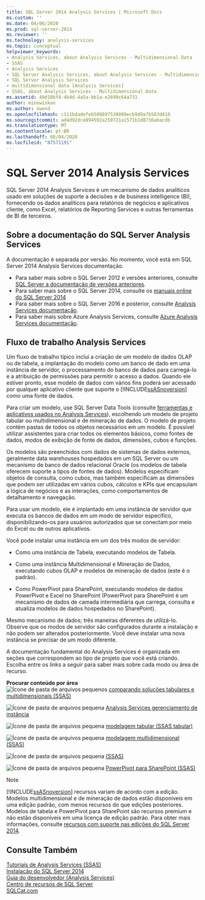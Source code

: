 ```yaml
---
title: SQL Server 2014 Analysis Services | Microsoft Docs
ms.custom: ''
ms.date: 04/06/2020
ms.prod: sql-server-2014
ms.reviewer: ''
ms.technology: analysis-services
ms.topic: conceptual
helpviewer_keywords:
- Analysis Services, about Analysis Services - Multidimensional Data
- SSAS
- Analysis Services
- SQL Server Analysis Services, about Analysis Services - Multidimensional Data
- SQL Server Analysis Services
- multidimensional data [Analysis Services]
- SSAS, about Analysis Services - Multidimensional Data
ms.assetid: 49d186f4-4b4d-4a5a-bb1a-e2699c64a731
author: minewiskan
ms.author: owend
ms.openlocfilehash: c111bdadefeb508897538089ecb9d9a7b583d410
ms.sourcegitcommit: ad4d92dce894592a259721a1571b1d8736abacdb
ms.translationtype: MT
ms.contentlocale: pt-BR
ms.lasthandoff: 08/04/2020
ms.locfileid: "87571191"
---
```

# <a name="sql-server-2014-analysis-services"></a>SQL Server 2014 Analysis Services

  SQL Server 2014 Analysis Services é um mecanismo de dados analíticos usado em soluções de suporte a decisões e de business intelligence (BI), fornecendo os dados analíticos para relatórios de negócios e aplicativos cliente, como Excel, relatórios de Reporting Services e outras ferramentas de BI de terceiros. 

## <a name="about-sql-server-analysis-services-documentation"></a>Sobre a documentação do SQL Server Analysis Services

A documentação é separada por versão. No momento, você está em SQL Server 2014 Analysis Services documentação.

- Para saber mais sobre o SQL Server 2012 e versões anteriores, consulte [SQL Server a documentação de versões anteriores](https://docs.microsoft.com/previous-versions/sql/).
- Para saber mais sobre o SQL Server 2014, consulte os [manuais online do SQL Server 2014](../index.yml)
- Para saber mais sobre o SQL Server 2016 e posterior, consulte [Analysis Services documentação](https://docs.microsoft.com/analysis-services/).
- Para saber mais sobre Azure Analysis Services, consulte [Azure Analysis Services documentação](https://docs.microsoft.com/azure/analysis-services/).

## <a name="analysis-services-workflow"></a>Fluxo de trabalho Analysis Services

Um fluxo de trabalho típico inclui a criação de um modelo de dados OLAP ou de tabela, a implantação do modelo como um banco de dado em uma instância de servidor, o processamento do banco de dados para carregá-lo e a atribuição de permissões para permitir o acesso a dados. Quando ele estiver pronto, esse modelo de dados com vários fins poderá ser acessado por qualquer aplicativo cliente que suporte o [!INCLUDE[ssASnoversion](../includes/ssasnoversion-md.md)] como uma fonte de dados.  
  
 Para criar um modelo, use SQL Server Data Tools (consulte [ferramentas e aplicativos usados no Analysis Services](tools-and-applications-used-in-analysis-services.md)), escolhendo um modelo de projeto tabular ou multidimensional e de mineração de dados. O modelo de projeto contém pastas de todos os objetos necessários em um modelo. É possível utilizar assistentes para criar todos os elementos básicos, como fontes de dados, modos de exibição de fonte de dados, dimensões, cubos e funções.  
  
 Os modelos são preenchidos com dados de sistemas de dados externos, geralmente data warehouses hospedados em um SQL Server ou um mecanismo de banco de dados relacional Oracle (os modelos de tabela oferecem suporte a tipos de fontes de dados). Modelos especificam objetos de consulta, como cubos, mas também especificam as dimensões que podem ser utilizadas em vários cubos, cálculos e KPIs que encapsulam a lógica de negócios e as interações, como comportamentos de detalhamento e navegação.  
  
 Para usar um modelo, ele é implantado em uma instância de servidor que executa os bancos de dados em um modo de servidor específico, disponibilizando-os para usuários autorizados que se conectam por meio do Excel ou de outros aplicativos.  
  
 Você pode instalar uma instância em um dos três modos de servidor:  
  
-   Como uma instância de Tabela, executando modelos de Tabela.  
  
-   Como uma instância Multidimensional e Mineração de Dados, executando cubos OLAP e modelos de mineração de dados (este é o padrão).  
  
-   Como PowerPivot para SharePoint, executando modelos de dados PowerPivot e Excel no SharePoint (PowerPivot para SharePoint é um mecanismo de dados de camada intermediária que carrega, consulta e atualiza modelos de dados hospedados no SharePoint).  
  
 Mesmo mecanismo de dados; três maneiras diferentes de utilizá-lo. Observe que os modos de servidor são configurados durante a instalação e não podem ser alterados posteriormente. Você deve instalar uma nova instância se precisar de um modo diferente.  
  
 A documentação fundamental do Analysis Services é organizada em seções que correspondem ao tipo de projeto que você está criando. Escolha entre os links a seguir para saber mais sobre cada modo ou área de recurso.  
  
 **Procurar conteúdo por área**  
 ![Ícone de pasta de arquivos pequenos](../../2014/integration-services/media/filefolder-small.gif "Pequeno ícone de pasta de arquivos") [comparando soluções tabulares e multidimensionais &#40;SSAS&#41;](comparing-tabular-and-multidimensional-solutions-ssas.md)  
  
 ![Ícone de pasta de arquivos pequena](../../2014/integration-services/media/filefolder-small.gif "Pequeno ícone de pasta de arquivos") [Analysis Services gerenciamento de instância](instances/analysis-services-instance-management.md)  
  
 ![Ícone de pasta de arquivos pequena](../../2014/integration-services/media/filefolder-small.gif "Pequeno ícone de pasta de arquivos") [modelagem tabular &#40;SSAS tabular&#41;](tabular-models/tabular-models-ssas.md)  
  
 ![Ícone de pasta de arquivos pequena](../../2014/integration-services/media/filefolder-small.gif "Pequeno ícone de pasta de arquivos") [modelagem multidimensional &#40;SSAS&#41;](multidimensional-models/multidimensional-models-ssas.md)  
  
 ![Ícone de pasta de arquivos pequena](../../2014/integration-services/media/filefolder-small.gif "Pequeno ícone de pasta de arquivos") [&#40;SSAS&#41;](data-mining/data-mining-ssas.md)  
  
 ![Ícone de pasta de arquivos pequena](../../2014/integration-services/media/filefolder-small.gif "Pequeno ícone de pasta de arquivos") [PowerPivot para SharePoint &#40;SSAS&#41;](power-pivot-sharepoint/power-pivot-for-sharepoint-ssas.md)  
  
> [!NOTE]  
>  [!INCLUDE[ssASnoversion](../includes/ssasnoversion-md.md)] recursos variam de acordo com a edição. Modelos multidimensional e de mineração de dados estão disponíveis em uma edição padrão, com menos recursos do que edições posteriores. Modelos de tabela e PowerPivot para SharePoint são recursos premium e não estão disponíveis em uma licença de edição padrão. Para obter mais informações, consulte [recursos com suporte nas edições do SQL Server 2014](../../2014/getting-started/features-supported-by-the-editions-of-sql-server-2014.md).  
  
## <a name="see-also"></a>Consulte Também  
 [Tutoriais de Analysis Services &#40;SSAS&#41;](analysis-services-tutorials-ssas.md)   
 [Instalação do SQL Server 2014](../database-engine/install-windows/installation-for-sql-server.md)   
 [Guia do desenvolvedor &#40;Analysis Services&#41;](analysis-services-developer-documentation.md)   
 [Centro de recursos de SQL Server](https://go.microsoft.com/fwlink/?linkID=219676)   
 [SQLCat.com](https://go.microsoft.com/fwlink/?linkID=220963)  
  
  
